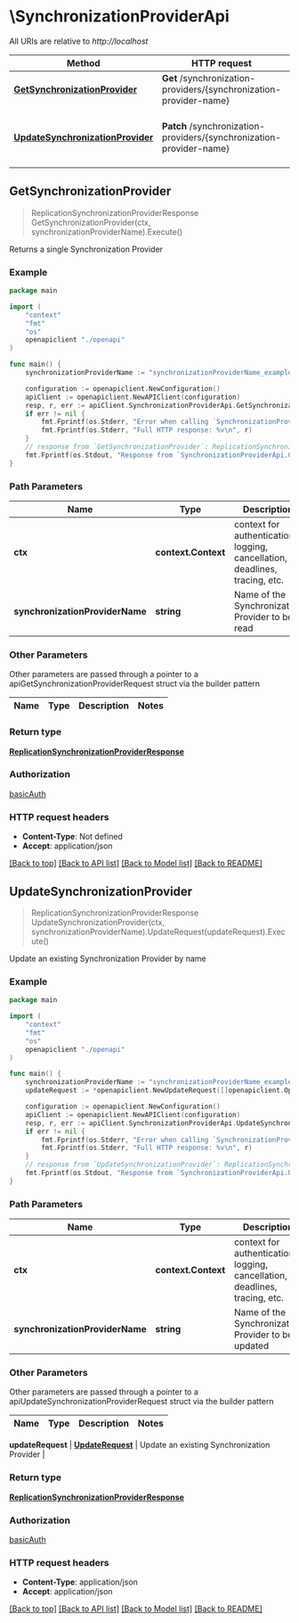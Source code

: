 # \SynchronizationProviderApi

All URIs are relative to *http://localhost*

Method | HTTP request | Description
------------- | ------------- | -------------
[**GetSynchronizationProvider**](SynchronizationProviderApi.md#GetSynchronizationProvider) | **Get** /synchronization-providers/{synchronization-provider-name} | Returns a single Synchronization Provider
[**UpdateSynchronizationProvider**](SynchronizationProviderApi.md#UpdateSynchronizationProvider) | **Patch** /synchronization-providers/{synchronization-provider-name} | Update an existing Synchronization Provider by name



## GetSynchronizationProvider

> ReplicationSynchronizationProviderResponse GetSynchronizationProvider(ctx, synchronizationProviderName).Execute()

Returns a single Synchronization Provider

### Example

```go
package main

import (
    "context"
    "fmt"
    "os"
    openapiclient "./openapi"
)

func main() {
    synchronizationProviderName := "synchronizationProviderName_example" // string | Name of the Synchronization Provider to be read

    configuration := openapiclient.NewConfiguration()
    apiClient := openapiclient.NewAPIClient(configuration)
    resp, r, err := apiClient.SynchronizationProviderApi.GetSynchronizationProvider(context.Background(), synchronizationProviderName).Execute()
    if err != nil {
        fmt.Fprintf(os.Stderr, "Error when calling `SynchronizationProviderApi.GetSynchronizationProvider``: %v\n", err)
        fmt.Fprintf(os.Stderr, "Full HTTP response: %v\n", r)
    }
    // response from `GetSynchronizationProvider`: ReplicationSynchronizationProviderResponse
    fmt.Fprintf(os.Stdout, "Response from `SynchronizationProviderApi.GetSynchronizationProvider`: %v\n", resp)
}
```

### Path Parameters


Name | Type | Description  | Notes
------------- | ------------- | ------------- | -------------
**ctx** | **context.Context** | context for authentication, logging, cancellation, deadlines, tracing, etc.
**synchronizationProviderName** | **string** | Name of the Synchronization Provider to be read | 

### Other Parameters

Other parameters are passed through a pointer to a apiGetSynchronizationProviderRequest struct via the builder pattern


Name | Type | Description  | Notes
------------- | ------------- | ------------- | -------------


### Return type

[**ReplicationSynchronizationProviderResponse**](ReplicationSynchronizationProviderResponse.md)

### Authorization

[basicAuth](../README.md#basicAuth)

### HTTP request headers

- **Content-Type**: Not defined
- **Accept**: application/json

[[Back to top]](#) [[Back to API list]](../README.md#documentation-for-api-endpoints)
[[Back to Model list]](../README.md#documentation-for-models)
[[Back to README]](../README.md)


## UpdateSynchronizationProvider

> ReplicationSynchronizationProviderResponse UpdateSynchronizationProvider(ctx, synchronizationProviderName).UpdateRequest(updateRequest).Execute()

Update an existing Synchronization Provider by name

### Example

```go
package main

import (
    "context"
    "fmt"
    "os"
    openapiclient "./openapi"
)

func main() {
    synchronizationProviderName := "synchronizationProviderName_example" // string | Name of the Synchronization Provider to be updated
    updateRequest := *openapiclient.NewUpdateRequest([]openapiclient.Operation{*openapiclient.NewOperation(openapiclient.EnumOperation("add"), "Path_example")}) // UpdateRequest | Update an existing Synchronization Provider

    configuration := openapiclient.NewConfiguration()
    apiClient := openapiclient.NewAPIClient(configuration)
    resp, r, err := apiClient.SynchronizationProviderApi.UpdateSynchronizationProvider(context.Background(), synchronizationProviderName).UpdateRequest(updateRequest).Execute()
    if err != nil {
        fmt.Fprintf(os.Stderr, "Error when calling `SynchronizationProviderApi.UpdateSynchronizationProvider``: %v\n", err)
        fmt.Fprintf(os.Stderr, "Full HTTP response: %v\n", r)
    }
    // response from `UpdateSynchronizationProvider`: ReplicationSynchronizationProviderResponse
    fmt.Fprintf(os.Stdout, "Response from `SynchronizationProviderApi.UpdateSynchronizationProvider`: %v\n", resp)
}
```

### Path Parameters


Name | Type | Description  | Notes
------------- | ------------- | ------------- | -------------
**ctx** | **context.Context** | context for authentication, logging, cancellation, deadlines, tracing, etc.
**synchronizationProviderName** | **string** | Name of the Synchronization Provider to be updated | 

### Other Parameters

Other parameters are passed through a pointer to a apiUpdateSynchronizationProviderRequest struct via the builder pattern


Name | Type | Description  | Notes
------------- | ------------- | ------------- | -------------

 **updateRequest** | [**UpdateRequest**](UpdateRequest.md) | Update an existing Synchronization Provider | 

### Return type

[**ReplicationSynchronizationProviderResponse**](ReplicationSynchronizationProviderResponse.md)

### Authorization

[basicAuth](../README.md#basicAuth)

### HTTP request headers

- **Content-Type**: application/json
- **Accept**: application/json

[[Back to top]](#) [[Back to API list]](../README.md#documentation-for-api-endpoints)
[[Back to Model list]](../README.md#documentation-for-models)
[[Back to README]](../README.md)

